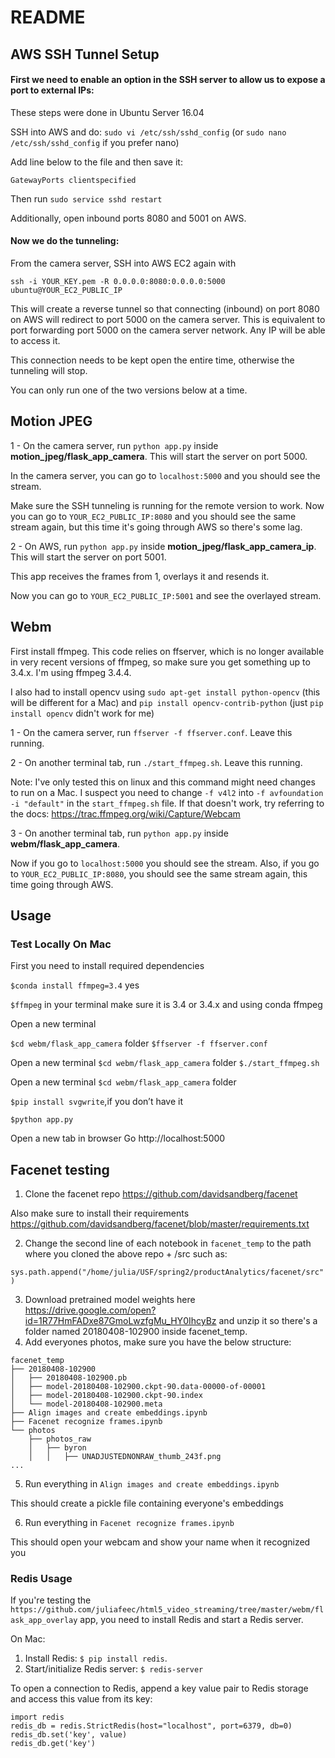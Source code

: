 # README

## AWS SSH Tunnel Setup

#### First we need to enable an option in the SSH server to allow us to expose a port to external IPs:

These steps were done in Ubuntu Server 16.04

SSH into AWS and do:
`sudo vi /etc/ssh/sshd_config` (or `sudo nano /etc/ssh/sshd_config` if you prefer nano)

Add line below to the file and then save it:

`GatewayPorts clientspecified`

Then run `sudo service sshd restart`

Additionally, open inbound ports 8080 and 5001 on AWS.

#### Now we do the tunneling:

From the camera server, SSH into AWS EC2 again with

`ssh -i YOUR_KEY.pem -R 0.0.0.0:8080:0.0.0.0:5000 ubuntu@YOUR_EC2_PUBLIC_IP`

This will create a reverse tunnel so that connecting (inbound) on port 8080 on AWS will redirect to port 5000 on the camera server.
This is equivalent to port forwarding port 5000 on the camera server network. Any IP will be able to access it. 

This connection needs to be kept open the entire time, otherwise the tunneling will stop.

You can only run one of the two versions below at a time.

## Motion JPEG

1 - On the camera server, run `python app.py` inside **motion_jpeg/flask_app_camera**. This will start the server on port 5000.

In the camera server, you can go to `localhost:5000` and you should see the stream.

Make sure the SSH tunneling is running for the remote version to work.
Now you can go to `YOUR_EC2_PUBLIC_IP:8080` and you should see the same stream again, but this time it's going through AWS so there's some lag.

2 - On AWS, run `python app.py` inside **motion_jpeg/flask_app_camera_ip**. This will start the server on port 5001. 

This app receives the frames from 1, overlays it and resends it.

Now you can go to `YOUR_EC2_PUBLIC_IP:5001` and see the overlayed stream.

## Webm

First install ffmpeg. This code relies on ffserver, which is no longer available in very recent versions of ffmpeg, so make sure you get something up to 3.4.x. 
I'm using ffmpeg 3.4.4.

I also had to install opencv using `sudo apt-get install python-opencv` (this will be different for a Mac) and `pip install opencv-contrib-python` 
(just `pip install opencv` didn't work for me)

1 - On the camera server, run `ffserver -f ffserver.conf`. Leave this running.

2 - On another terminal tab, run `./start_ffmpeg.sh`. Leave this running.

Note: I've only tested this on linux and this command might need changes to run on a Mac. I suspect you need to change `-f v4l2` into `-f avfoundation -i "default"` in the `start_ffmpeg.sh` file.
If that doesn't work, try referring to the docs: https://trac.ffmpeg.org/wiki/Capture/Webcam

3 - On another terminal tab, run `python app.py` inside **webm/flask_app_camera**.

Now if you go to `localhost:5000` you should see the stream. 
Also, if you go to `YOUR_EC2_PUBLIC_IP:8080`, you should see the same stream again, this time going through AWS.

## Usage

### Test Locally On Mac
First you need to install required dependencies

`$conda install ffmpeg=3.4` yes

`$ffmpeg` in your terminal
make sure it is 3.4 or 3.4.x and using conda ffmpeg

Open a new terminal

`$cd webm/flask_app_camera` folder
`$ffserver -f ffserver.conf`

Open a new terminal
`$cd webm/flask_app_camera` folder
`$./start_ffmpeg.sh`

Open a new terminal
`$cd webm/flask_app_camera` folder

`$pip install svgwrite`,if you don’t have it

`$python app.py`

Open a new tab in browser
Go http://localhost:5000


## Facenet testing

1) Clone the facenet repo https://github.com/davidsandberg/facenet

Also make sure to install their requirements https://github.com/davidsandberg/facenet/blob/master/requirements.txt

2) Change the second line of each notebook in `facenet_temp` to the path where you cloned the above repo + /src
such as:

`sys.path.append("/home/julia/USF/spring2/productAnalytics/facenet/src")`

3) Download pretrained model weights here https://drive.google.com/open?id=1R77HmFADxe87GmoLwzfgMu_HY0IhcyBz and unzip it so there's a folder named 20180408-102900 inside facenet_temp.
4) Add everyones photos, make sure you have the below structure:

```
facenet_temp
├── 20180408-102900
│   ├── 20180408-102900.pb
│   ├── model-20180408-102900.ckpt-90.data-00000-of-00001
│   ├── model-20180408-102900.ckpt-90.index
│   └── model-20180408-102900.meta
├── Align images and create embeddings.ipynb
├── Facenet recognize frames.ipynb
└── photos
    ├── photos_raw
    │   ├── byron
    │   │   ├── UNADJUSTEDNONRAW_thumb_243f.png
...
```

5) Run everything in `Align images and create embeddings.ipynb`

This should create a pickle file containing everyone's embeddings

6) Run everything in `Facenet recognize frames.ipynb`

This should open your webcam and show your name when it recognized you


### Redis Usage

If you're testing the `https://github.com/juliafeec/html5_video_streaming/tree/master/webm/flask_app_overlay` app, you need to install Redis and start a Redis server.

On Mac: 
1) Install Redis: `$ pip install redis`. 
2) Start/initialize Redis server: `$ redis-server`

To open a connection to Redis, append a key value pair to Redis storage and access this value from its key: 
```
import redis
redis_db = redis.StrictRedis(host="localhost", port=6379, db=0)
redis_db.set('key', value)
redis_db.get('key')
``` 
